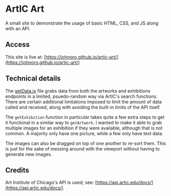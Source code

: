# ArtIC Art

A small site to demonstrate the usage of basic HTML, CSS, and JS along with an API.

## Access

This site is live at: [https://johnoro.github.io/artic-art/](https://johnoro.github.io/artic-art/)

## Technical details

The [getData.js](https://github.com/johnoro/artic-art/blob/main/js/getData.js) file grabs data from both the artworks and exhibitions endpoints in a limited, psuedo-random way via ArtIC's search functions. There are certain additional limitations imposed to limit the amount of data called and received, along with avoiding the built-in limits of the API itself.

The `getExhibition` function in particular takes quite a few extra steps to get it functional in a similar way to `getArtwork`. I wanted to make it able to grab multiple images for an exhibition if they were available, although that is not common. A majority only have one picture, while a few only have text data.

The images can also be dragged on top of one another to re-sort them. This is just for the sake of messing around with the viewport without having to generate new images.

## Credits

Art Institute of Chicago's API is used; see: [https://api.artic.edu/docs/](https://api.artic.edu/docs/)
